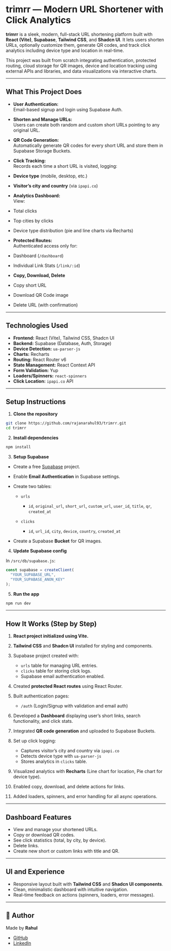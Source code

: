 #  trimrr — Modern URL Shortener with Click Analytics

**trimrr** is a sleek, modern, full-stack URL shortening platform built with **React (Vite)**, **Supabase**, **Tailwind CSS**, and **Shadcn UI**. It lets users shorten URLs, optionally customize them, generate QR codes, and track click analytics including device type and location in real-time.

This project was built from scratch integrating authentication, protected routing, cloud storage for QR images, device and location tracking using external APIs and libraries, and data visualizations via interactive charts.

---

##  What This Project Does

-  **User Authentication:**  
  Email-based signup and login using Supabase Auth.

-  **Shorten and Manage URLs:**  
  Users can create both random and custom short URLs pointing to any original URL.

-  **QR Code Generation:**  
  Automatically generate QR codes for every short URL and store them in Supabase Storage Buckets.

-  **Click Tracking:**  
  Records each time a short URL is visited, logging:
  - **Device type** (mobile, desktop, etc.)
  - **Visitor’s city and country** (via `ipapi.co`)

-  **Analytics Dashboard:**  
  View:
  - Total clicks
  - Top cities by clicks
  - Device type distribution (pie and line charts via Recharts)

-  **Protected Routes:**  
  Authenticated access only for:
  - Dashboard (`/dashboard`)
  - Individual Link Stats (`/link/:id`)

-  **Copy, Download, Delete**  
  - Copy short URL
  - Download QR Code image
  - Delete URL (with confirmation)

---

##  Technologies Used

- **Frontend:** React (Vite), Tailwind CSS, Shadcn UI
- **Backend:** Supabase (Database, Auth, Storage)
- **Device Detection:** `ua-parser-js`
- **Charts:** Recharts
- **Routing:** React Router v6
- **State Management:** React Context API
- **Form Validation:** Yup
- **Loaders/Spinners:** `react-spinners`
- **Click Location:** `ipapi.co` API

---

##  Setup Instructions

1. **Clone the repository**

```bash
git clone https://github.com/rajanarahul93/trimrr.git
cd trimrr
````

2. **Install dependencies**

```bash
npm install
```

3. **Setup Supabase**

* Create a free [Supabase](https://supabase.com/) project.
* Enable **Email Authentication** in Supabase settings.
* Create two tables:

  * `urls`

    * `id`, `original_url`, `short_url`, `custom_url`, `user_id`, `title`, `qr`, `created_at`
  * `clicks`

    * `id`, `url_id`, `city`, `device`, `country`, `created_at`
* Create a Supabase **Bucket** for QR images.

4. **Update Supabase config**

In `/src/db/supabase.js`:

```javascript
const supabase = createClient(
  "YOUR_SUPABASE_URL",
  "YOUR_SUPABASE_ANON_KEY"
);
```

5. **Run the app**

```bash
npm run dev
```

---

## How It Works (Step by Step)

1. **React project initialized using Vite.**
2. **Tailwind CSS** and **Shadcn UI** installed for styling and components.
3. Supabase project created with:

   * `urls` table for managing URL entries.
   * `clicks` table for storing click logs.
   * Supabase email authentication enabled.
4. Created **protected React routes** using React Router.
5. Built authentication pages:

   * `/auth` (Login/Signup with validation and email auth)
6. Developed a **Dashboard** displaying user’s short links, search functionality, and click stats.
7. Integrated **QR code generation** and uploaded to Supabase Buckets.
8. Set up click logging:

   * Captures visitor’s city and country via `ipapi.co`
   * Detects device type with `ua-parser-js`
   * Stores analytics in `clicks` table.
9. Visualized analytics with **Recharts** (Line chart for location, Pie chart for device type).
10. Enabled copy, download, and delete actions for links.
11. Added loaders, spinners, and error handling for all async operations.

---

##  Dashboard Features

* View and manage your shortened URLs.
* Copy or download QR codes.
* See click statistics (total, by city, by device).
* Delete links.
* Create new short or custom links with title and QR.

---

##  UI and Experience

* Responsive layout built with **Tailwind CSS** and **Shadcn UI components**.
* Clean, minimalistic dashboard with intuitive navigation.
* Real-time feedback on actions (spinners, loaders, error messages).

---

## 📣 Author

Made by **Rahul**

* [GitHub](https://github.com/rajanarahul93)
* [LinkedIn](https://www.linkedin.com/in/rajanarahul93)
